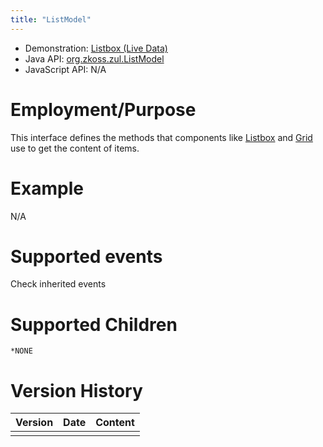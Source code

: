 ```yaml
---
title: "ListModel"
---
```



- Demonstration: [Listbox (Live Data)](http://www.zkoss.org/zkdemo/userguide/#g8)
- Java API: [org.zkoss.zul.ListModel](https://www.zkoss.org/javadoc/latest/zk/org/zkoss/zul/ListModel.html)
- JavaScript API: N/A

# Employment/Purpose

This interface defines the methods that components like [ Listbox]({{site.baseurl}}/zk_component_ref/listbox) and [ Grid]({{site.baseurl}}/zk_component_ref/grid) use to get the
content of items.

# Example

N/A

# Supported events

Check inherited events

# Supported Children

`*NONE`



# Version History

| Version | Date | Content |
|---------|------|---------|
|         |      |         |


